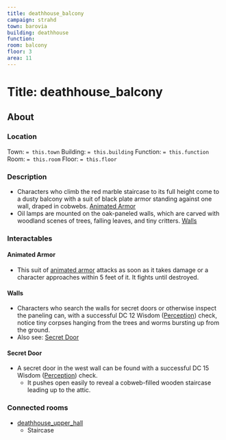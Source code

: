 ```yaml
---
title: deathhouse_balcony
campaign: strahd
town: barovia
building: deathhouse
function: 
room: balcony
floor: 3
area: 11
---
```

# Title: deathhouse_balcony
## About
### Location
Town: `= this.town`
Building: `= this.building`
Function: `= this.function`
Room: `= this.room`
Floor: `= this.floor` 
### Description
- Characters who climb the red marble staircase to its full height come to a dusty balcony with a suit of black plate armor standing against one wall, draped in cobwebs. [Animated Armor](#Animated%20Armor)
- Oil lamps are mounted on the oak-paneled walls, which are carved with woodland scenes of trees, falling leaves, and tiny critters. [Walls](#Walls)
### Interactables
#### Animated Armor
- This suit of [animated armor](https://www.dndbeyond.com/monsters/animated-armor) attacks as soon as it takes damage or a character approaches within 5 feet of it. It fights until destroyed.
#### Walls
- Characters who search the walls for secret doors or otherwise inspect the paneling can, with a successful DC 12 Wisdom ([Perception](https://www.dndbeyond.com/compendium/rules/basic-rules/using-ability-scores#Perception)) check, notice tiny corpses hanging from the trees and worms bursting up from the ground.
- Also see: [Secret Door](#Secret%20Door)
#### Secret Door
- A secret door in the west wall can be found with a successful DC 15 Wisdom ([Perception](https://www.dndbeyond.com/compendium/rules/basic-rules/using-ability-scores#Perception)) check. 
	- It pushes open easily to reveal a cobweb-filled wooden staircase leading up to the attic.
### Connected rooms
- [deathhouse_upper_hall](deathhouse_upper_hall.md)
	- Staircase